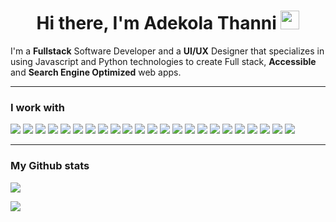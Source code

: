 <h1 align="center">Hi there, I'm Adekola Thanni <img src="https://raw.githubusercontent.com/MartinHeinz/MartinHeinz/master/wave.gif" width="30px" height="30px"></h1>

I'm a **Fullstack** Software Developer and a **UI/UX** Designer that specializes in using Javascript and Python technologies to create Full stack, **Accessible** and **Search Engine Optimized** web apps.

---

### I work with
<p>
  <img src="https://img.shields.io/badge/HTML-e34c26?logo=html5&logoColor=white&style=flat"/>
<img src="https://img.shields.io/badge/CSS-2965f1?logo=css3&logoColor=white&style=flat"/>
<img src="https://img.shields.io/badge/SCSS-cc6699?logo=sass&logoColor=white&style=flat"/>
<img src="https://img.shields.io/badge/Bootstrap-563d7c?logo=bootstrap&logoColor=white&style=flat"/>
<img src="https://img.shields.io/badge/Tailwind CSS-02acf0?logo=tailwind+css&logoColor=white&style=flat"/>
<img src="https://img.shields.io/badge/Javascript-F0DB4F?logo=javascript&logoColor=white&style=flat"/>
<img src="https://img.shields.io/badge/jQuery-0769ad?logo=jQuery&logoColor=white&style=flat"/>
  <img src="https://img.shields.io/badge/Typescript-007acc?logo=typescript&logoColor=white&style=flat"/>
  <img src="https://img.shields.io/badge/React-61DBFB?logo=react&logoColor=white&style=flat"/>
  <img src="https://img.shields.io/badge/Redux-764abc?logo=redux&logoColor=white&style=flat"/>
  <img src="https://img.shields.io/badge/Next JS-000000?logo=next.js&logoColor=white&style=flat"/>
  <img src="https://img.shields.io/badge/Node JS-3c873a?logo=node.js&logoColor=white&style=flat"/>
  <img src="https://img.shields.io/badge/Express JS-000000?logo=express&logoColor=white&style=flat"/>
  <img src="https://img.shields.io/badge/Python-FFD43B?logo=python&logoColor=white&style=flat"/>
  <img src="https://img.shields.io/badge/Django-092e20?logo=django&logoColor=white&style=flat"/>
  <img src="https://img.shields.io/badge/Mongo DB-4DB33D?logo=mongoDB&logoColor=white&style=flat"/>
  <img src="https://img.shields.io/badge/MySQL-00758F?logo=MySQL&logoColor=white&style=flat"/>
  <img src="https://img.shields.io/badge/Figma-e04a34?logo=figma&logoColor=white&style=flat"/>
  <img src="https://img.shields.io/badge/npm-CC3534?logo=npm&logoColor=white&style=flat"/>
  <img src="https://img.shields.io/badge/Git-3E2C00?logo=git&logoColor=white&style=flat"/>
  <img src="https://img.shields.io/badge/Firebase-FFCB2B?logo=firebase&logoColor=white&style=flat"/>
  <img src="https://img.shields.io/badge/Netlify-00AD9F?logo=netlify&logoColor=white&style=flat"/>
  <img src="https://img.shields.io/badge/Github-171515?logo=github&logoColor=white&style=flat"/>
</p>

----


### My Github stats
<p>
  <img src="https://github-readme-stats.vercel.app/api?username=AdekolaThanni&hide=contribs,prs&show_icons=true&theme=dark"/>
</p>
<p>
  <img src="https://github-readme-stats.vercel.app/api/top-langs/?username=AdekolaThanni&theme=dark"/>
</p>

<!--
**AdekolaThanni/AdekolaThanni** is a ✨ _special_ ✨ repository because its `README.md` (this file) appears on your GitHub profile.

Here are some ideas to get you started:

- 🔭 I’m currently working on ...
- 🌱 I’m currently learning ...
- 👯 I’m looking to collaborate on ...
- 🤔 I’m looking for help with ...
- 💬 Ask me about ...
- 📫 How to reach me: ...
- 😄 Pronouns: ...
- ⚡ Fun fact: ...
-->
